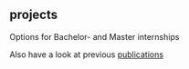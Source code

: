 ## projects

Options for Bachelor- and Master internships

Also have a look at previous [publications](https://van-wezel.github.io/personalsite/publications.html)
